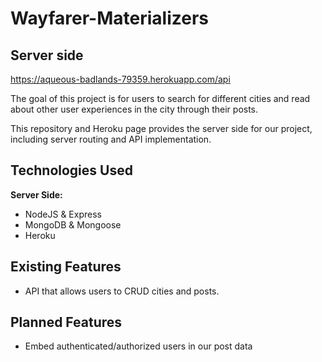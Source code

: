 # Wayfarer-Materializers
## Server side

<https://aqueous-badlands-79359.herokuapp.com/api>

The goal of this project is for users to search for different cities and read about other user experiences in the city through their posts.

This repository and Heroku page provides the server side for our project, including server routing and API implementation.

## Technologies Used

**Server Side:**
- NodeJS & Express
- MongoDB & Mongoose
- Heroku

## Existing Features
- API that allows users to CRUD cities and posts.

## Planned Features
- Embed authenticated/authorized users in our post data

